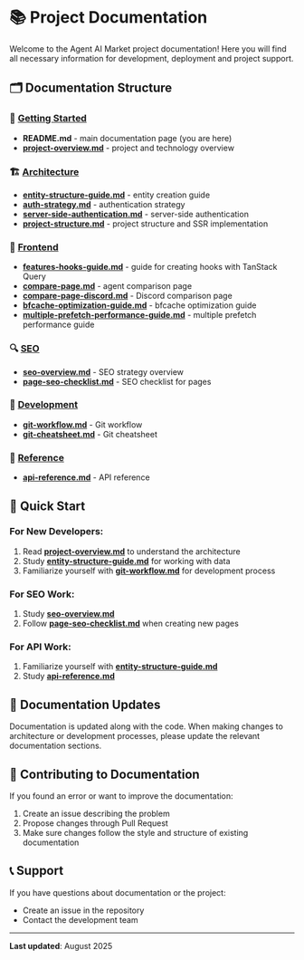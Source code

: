 # 📚 Project Documentation

Welcome to the Agent AI Market project documentation! Here you will find all
necessary information for development, deployment and project support.

## 🗂️ Documentation Structure

### 🚀 [Getting Started](./README.md)

- **README.md** - main documentation page (you are here)
- **[project-overview.md](./project-overview.md)** - project and technology overview

### 🏗️ [Architecture](../architecture/)

- **[entity-structure-guide.md](../architecture/entity-structure-guide.md)** -
  entity creation guide
- **[auth-strategy.md](../architecture/auth-strategy.md)** - authentication
  strategy
- **[server-side-authentication.md](../architecture/server-side-authentication.md)** -
  server-side authentication
- **[project-structure.md](../architecture/project-structure.md)** - project
  structure and SSR implementation

### 🎨 [Frontend](../frontend/)

- **[features-hooks-guide.md](../architecture/features-hooks-guide.md)** -
  guide for creating hooks with TanStack Query
- **[compare-page.md](../frontend/compare-page.md)** - agent comparison page
- **[compare-page-discord.md](../frontend/compare-page-discord.md)** - Discord
  comparison page
- **[bfcache-optimization-guide.md](../frontend/bfcache-optimization-guide.md)** -
  bfcache optimization guide
- **[multiple-prefetch-performance-guide.md](../frontend/multiple-prefetch-performance-guide.md)** -
  multiple prefetch performance guide

### 🔍 [SEO](../seo/)

- **[seo-overview.md](../seo/seo-overview.md)** - SEO strategy overview
- **[page-seo-checklist.md](../seo/page-seo-checklist.md)** - SEO checklist for
  pages

### 🔧 [Development](../development/)

- **[git-workflow.md](../development/git-workflow.md)** - Git workflow
- **[git-cheatsheet.md](../development/git-cheatsheet.md)** - Git cheatsheet

### 📖 [Reference](../reference/)

- **[api-reference.md](../reference/api-reference.md)** - API reference

## 🎯 Quick Start

### For New Developers:

1. Read **[project-overview.md](./project-overview.md)** to understand the
   architecture
2. Study
   **[entity-structure-guide.md](../architecture/entity-structure-guide.md)**
   for working with data
3. Familiarize yourself with **[git-workflow.md](../development/git-workflow.md)** for
   development process

### For SEO Work:

1. Study **[seo-overview.md](../seo/seo-overview.md)**
2. Follow **[page-seo-checklist.md](../seo/page-seo-checklist.md)** when
   creating new pages

### For API Work:

1. Familiarize yourself with
   **[entity-structure-guide.md](../architecture/entity-structure-guide.md)**
2. Study **[api-reference.md](../reference/api-reference.md)**

## 🔄 Documentation Updates

Documentation is updated along with the code. When making changes to architecture
or development processes, please update the relevant documentation sections.

## 🤝 Contributing to Documentation

If you found an error or want to improve the documentation:

1. Create an issue describing the problem
2. Propose changes through Pull Request
3. Make sure changes follow the style and structure of existing
   documentation

## 📞 Support

If you have questions about documentation or the project:

- Create an issue in the repository
- Contact the development team

---

**Last updated**: August 2025
